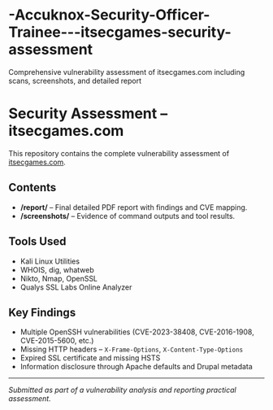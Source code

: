 # -Accuknox-Security-Officer-Trainee---itsecgames-security-assessment
Comprehensive vulnerability assessment of itsecgames.com including scans, screenshots, and detailed report
# Security Assessment – itsecgames.com

This repository contains the complete vulnerability assessment of [itsecgames.com](http://www.itsecgames.com/).

## Contents
- **/report/** – Final detailed PDF report with findings and CVE mapping.
- **/screenshots/** – Evidence of command outputs and tool results.


## Tools Used
- Kali Linux Utilities  
- WHOIS, dig, whatweb  
- Nikto, Nmap, OpenSSL  
- Qualys SSL Labs Online Analyzer  

## Key Findings
- Multiple OpenSSH vulnerabilities (CVE-2023-38408, CVE-2016-1908, CVE-2015-5600, etc.)  
- Missing HTTP headers – `X-Frame-Options`, `X-Content-Type-Options`  
- Expired SSL certificate and missing HSTS  
- Information disclosure through Apache defaults and Drupal metadata  


---

*Submitted as part of a vulnerability analysis and reporting practical assessment.*
